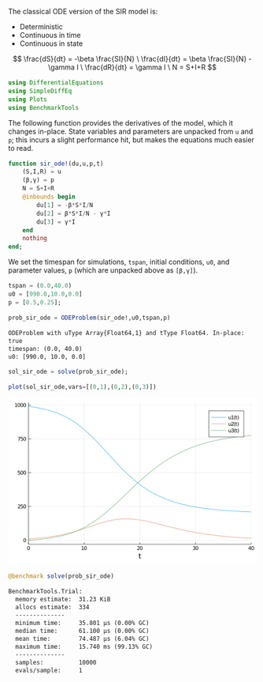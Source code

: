 The classical ODE version of the SIR model is:

- Deterministic
- Continuous in time
- Continuous in state

$$
\frac{dS}{dt} = -\beta \frac{SI}{N} \
\frac{dI}{dt} = \beta \frac{SI}{N} - \gamma I \
\frac{dR}{dt} = \gamma I \
N = S+I+R
$$

````julia
using DifferentialEquations
using SimpleDiffEq
using Plots
using BenchmarkTools
````





The following function provides the derivatives of the model, which it changes in-place. State variables and parameters are unpacked from `u` and `p`; this incurs a slight performance hit, but makes the equations much easier to read.

````julia
function sir_ode!(du,u,p,t)
    (S,I,R) = u
    (β,γ) = p
    N = S+I+R
    @inbounds begin
        du[1] = -β*S*I/N
        du[2] = β*S*I/N - γ*I
        du[3] = γ*I
    end
    nothing
end;
````





We set the timespan for simulations, `tspan`, initial conditions, `u0`, and parameter values, `p` (which are unpacked above as `[β,γ]`).

````julia
tspan = (0.0,40.0)
u0 = [990.0,10.0,0.0]
p = [0.5,0.25];
````



````julia
prob_sir_ode = ODEProblem(sir_ode!,u0,tspan,p)
````


````
ODEProblem with uType Array{Float64,1} and tType Float64. In-place: true
timespan: (0.0, 40.0)
u0: [990.0, 10.0, 0.0]
````



````julia
sol_sir_ode = solve(prob_sir_ode);
````



````julia
plot(sol_sir_ode,vars=[(0,1),(0,2),(0,3)])
````


![](figures/sir_continuous_ode_6_1.png)

````julia
@benchmark solve(prob_sir_ode)
````


````
BenchmarkTools.Trial: 
  memory estimate:  31.23 KiB
  allocs estimate:  334
  --------------
  minimum time:     35.801 μs (0.00% GC)
  median time:      61.100 μs (0.00% GC)
  mean time:        74.487 μs (6.04% GC)
  maximum time:     15.740 ms (99.13% GC)
  --------------
  samples:          10000
  evals/sample:     1
````


